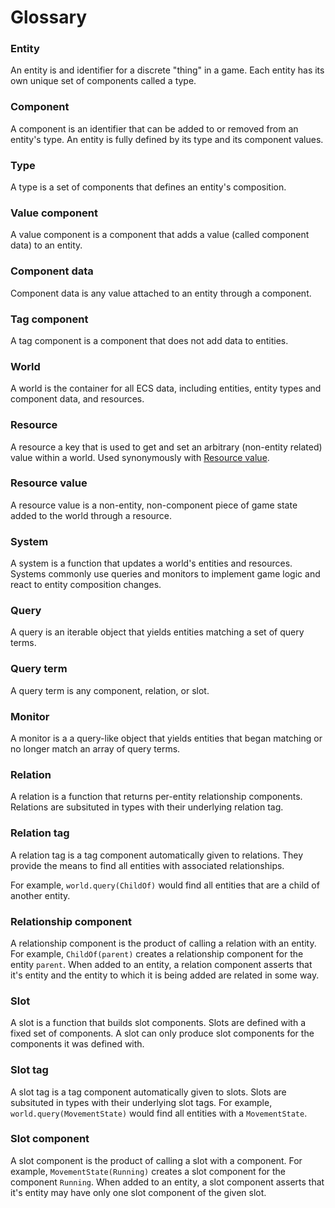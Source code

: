 # Glossary

### Entity

An entity is and identifier for a discrete "thing" in a game. Each entity has its own unique set of components called a type.

### Component

A component is an identifier that can be added to or removed from an entity's type. An entity is fully defined by its type and its component values.

### Type

A type is a set of components that defines an entity's composition.

### Value component

A value component is a component that adds a value (called component data) to an entity.

### Component data

Component data is any value attached to an entity through a component.

### Tag component

A tag component is a component that does not add data to entities.

### World

A world is the container for all ECS data, including entities, entity types and component data, and resources.

### Resource

A resource a key that is used to get and set an arbitrary (non-entity related) value within a world. Used synonymously with [Resource value](#resource-value).

### Resource value

A resource value is a non-entity, non-component piece of game state added to the world through a resource.

### System

A system is a function that updates a world's entities and resources. Systems commonly use queries and monitors to implement game logic and react to entity composition changes.

### Query

A query is an iterable object that yields entities matching a set of query terms.

### Query term

A query term is any component, relation, or slot.

### Monitor

A monitor is a a query-like object that yields entities that began matching or no longer match an array of query terms.

### Relation

A relation is a function that returns per-entity relationship components. Relations are subsituted in types with their underlying relation tag.

### Relation tag

A relation tag is a tag component automatically given to relations. They provide the means to find all entities with associated relationships.

For example, `world.query(ChildOf)` would find all entities that are a child of another entity.

### Relationship component

A relationship component is the product of calling a relation with an entity. For example, `ChildOf(parent)` creates a relationship component for the entity `parent`. When added to an entity, a relation component asserts that it's entity and the entity to which it is being added are related in some way.

### Slot

A slot is a function that builds slot components. Slots are defined with a fixed set of components. A slot can only produce slot components for the components it was defined with.

### Slot tag

A slot tag is a tag component automatically given to slots. Slots are subsituted in types with their underlying slot tags. For example, `world.query(MovementState)` would find all entities with a `MovementState`.

### Slot component

A slot component is the product of calling a slot with a component. For example, `MovementState(Running)` creates a slot component for the component `Running`. When added to an entity, a slot component asserts that it's entity may have only one slot component of the given slot.
